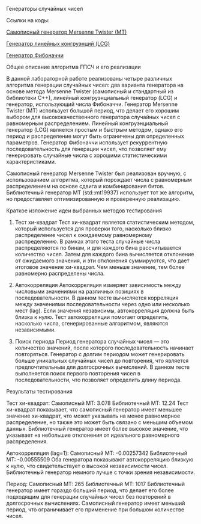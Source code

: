 Генераторы случайных чисел

Ссылки на коды:

[Самописный генератор Mersenne Twister (MT)](https://github.com/AlexanderManukyan/IM2/blob/main/IM2/IM2/MersenneTwister.cpp) 

[Генератор линейных конгруэнций (LCG)](https://github.com/AlexanderManukyan/IM2/blob/main/IM2/IM2/LinearCongruentialGenerator.cpp)

[Генератор Фибоначчи](https://github.com/AlexanderManukyan/IM2/blob/main/IM2/IM2/FibonacciGenerator.cpp)

Общее описание алгоритма ГПСЧ и его реализации

В данной лабораторной работе реализованы четыре различных алгоритма генерации случайных чисел: два варианта генератора на основе метода Mersenne Twister (самописный и стандартный из библиотеки C++), линейный конгруэнциальный генератор (LCG) и генератор, использующий числа Фибоначчи. Генератор Mersenne Twister (MT) использует большой период, что делает его хорошим выбором для высококачественного генератора случайных чисел с равномерным распределением. Линейный конгруэнциальный генератор (LCG) является простым и быстрым методом, однако его период и распределение могут быть ограничены для определенных параметров. Генератор Фибоначчи использует рекуррентную последовательность для генерации чисел, что позволяет ему генерировать случайные числа с хорошими статистическими характеристиками.

Самописный генератор Mersenne Twister был реализован вручную, с использованием алгоритма, который порождает числа с равномерным распределением на основе сдвига и комбинирования битов. Библиотечный генератор MT (std::mt19937) использует тот же алгоритм, но предоставляет оптимизированную и проверенную реализацию.

Краткое изложение идеи выбранных методов тестирования

1. Тест хи-квадрат
Тест хи-квадрат является статистическим методом, который используется для проверки того, насколько близко распределение чисел к ожидаемому равномерному распределению. В рамках этого теста случайные числа распределяются по бинам, и для каждого бина рассчитывается количество чисел. Затем для каждого бина вычисляется отклонение от ожидаемого значения, и эти отклонения суммируются, что дает итоговое значение хи-квадрат. Чем меньше значение, тем более равномерно распределены числа.

2. Автокорреляция
Автокорреляция измеряет зависимость между числовыми значениями на различных позициях в последовательности. В данном тесте вычисляется корреляция между значениями последовательности через одно или несколько мест (lag). Если значения независимы, автокорреляция должна быть близка к нулю. Тест автокорреляции помогает определить, насколько числа, сгенерированные алгоритмом, являются независимыми.

3. Поиск периода
Период генератора случайных чисел — это количество значений, после которого последовательность начинает повторяться. Генератор с долгим периодом может генерировать больше уникальных случайных чисел до повторения, что является предпочтительным для долгосрочных вычислений. В данном тесте выполняется поиск первого повторения чисел в последовательности, что позволяет определить длину периода.

Результаты тестирования

Тест хи-квадрат:
Самописный MT: 3.078
Библиотечный MT: 12.24
Тест хи-квадрат показывает, что самописный генератор имеет меньшее значение хи-квадрат, что может указывать на менее равномерное распределение, но также это может быть связано с меньшим объемом данных. Библиотечный генератор имеет более высокое значение, что указывает на небольшие отклонения от идеального равномерного распределения.

Автокорреляция (lag=1):
Самописный MT: -0.00257342
Библиотечный MT: -0.00555509
Оба генератора показывают автокорреляцию близкую к нулю, что свидетельствует о высокой независимости чисел. Библиотечный генератор немного лучше с точки зрения независимости.

Период:
Самописный MT: 265
Библиотечный MT: 1017
Библиотечный генератор имеет гораздо больший период, что делает его более подходящим для генерации случайных чисел без повторений в долгосрочных вычислениях. Самописный генератор имеет меньший период, что ограничивает его применение при большом количестве чисел.
